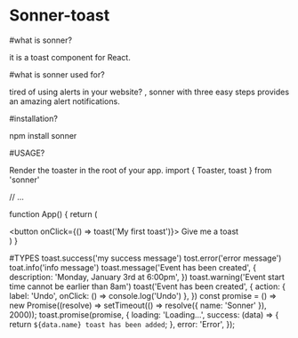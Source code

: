 # Sonner-toast
#what is sonner? 

it is a toast component for React.

#what is sonner used for? 

tired of using alerts in your website? , sonner with three easy steps provides an amazing alert notifications.

#installation? 

npm install sonner


#USAGE? 

Render the toaster in the root of your app.
import { Toaster, toast } from 'sonner'

// ...

function App() {
  return (
    <div>
      <Toaster />
      <button onClick={() => toast('My first toast')}>
        Give me a toast
      </button>
    </div>
  )
}


#TYPES
toast.success('my success message')
tost.error('error message')
toat.info('info message')
toast.message('Event has been created', {
  description: 'Monday, January 3rd at 6:00pm',
})
toast.warning('Event start time cannot be earlier than 8am')
toast('Event has been created', {
  action: {
    label: 'Undo',
    onClick: () => console.log('Undo')
  },
})
const promise = () => new Promise((resolve) => setTimeout(() => resolve({ name: 'Sonner' }), 2000));
toast.promise(promise, {
  loading: 'Loading...',
  success: (data) => {
    return `${data.name} toast has been added`;
  },
  error: 'Error',
});
